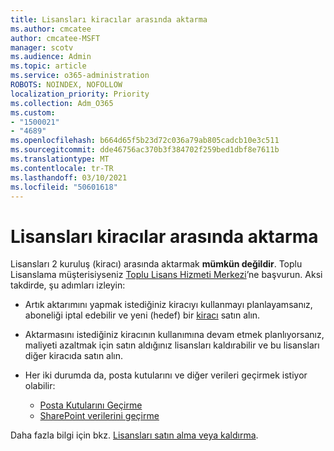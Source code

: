 ```yaml
---
title: Lisansları kiracılar arasında aktarma
ms.author: cmcatee
author: cmcatee-MSFT
manager: scotv
ms.audience: Admin
ms.topic: article
ms.service: o365-administration
ROBOTS: NOINDEX, NOFOLLOW
localization_priority: Priority
ms.collection: Adm_O365
ms.custom:
- "1500021"
- "4689"
ms.openlocfilehash: b664d65f5b23d72c036a79ab805cadcb10e3c511
ms.sourcegitcommit: dde46756ac370b3f384702f259bed1dbf8e7611b
ms.translationtype: MT
ms.contentlocale: tr-TR
ms.lasthandoff: 03/10/2021
ms.locfileid: "50601618"
---
```

# <a name="transfer-licenses-between-tenants"></a>Lisansları kiracılar arasında aktarma

Lisansları 2 kuruluş (kiracı) arasında aktarmak **mümkün değildir**. Toplu Lisanslama müşterisiyseniz [Toplu Lisans Hizmeti Merkezi](https://support.microsoft.com/help/4471406/how-to-contact-the-microsoft-volume-licensing-service-center)’ne başvurun. Aksi takdirde, şu adımları izleyin:

- Artık aktarımını yapmak istediğiniz kiracıyı kullanmayı planlayamsanız, aboneliği [](https://admin.microsoft.com/Adminportal/Home?source=applauncher#/subscriptions) iptal edebilir ve yeni (hedef) bir [kiracı](https://www.microsoft.com/microsoft-365/business/compare-all-microsoft-365-business-products?rtc=2&activetab=tab:primaryr2) satın alın.
- Aktarmasını istediğiniz kiracının kullanımına devam etmek planlıyorsanız, maliyeti azaltmak [](https://docs.microsoft.com/microsoft-365/commerce/licenses/buy-licenses#buy-or-remove-licenses-for-your-business-subscription) için satın aldığınız lisansları kaldırabilir ve bu lisansları diğer kiracıda satın alın.
- Her iki durumda da, posta kutularını ve diğer verileri geçirmek istiyor olabilir:

    - [Posta Kutularını Geçirme](https://docs.microsoft.com/Exchange/mailbox-migration/migrate-mailboxes-across-tenants)
    - [SharePoint verilerini geçirme](https://aka.ms/modernSpoAdminCenter/CloudContentMigrations)

Daha fazla bilgi için bkz. [Lisansları satın alma veya kaldırma](https://docs.microsoft.com/microsoft-365/commerce/licenses/buy-licenses).